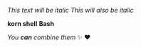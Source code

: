 *This text will be italic*
_This will also be italic_

**korn shell**
__Bash__

_You **can** combine them_
:sparkles: :heart:
